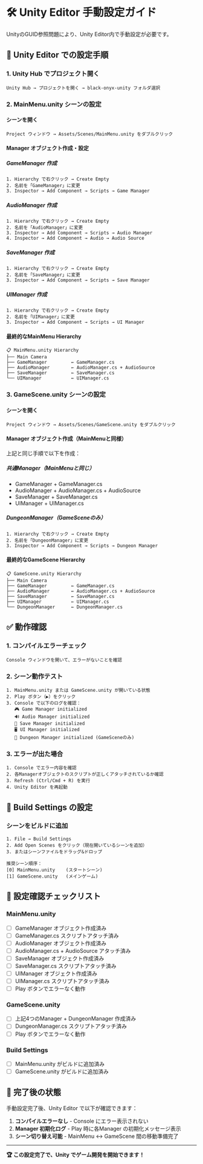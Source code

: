 # 🛠️ Unity Editor 手動設定ガイド

UnityのGUID参照問題により、Unity Editor内で手動設定が必要です。

## 🚀 Unity Editor での設定手順

### 1. Unity Hub でプロジェクト開く
```
Unity Hub → プロジェクトを開く → black-onyx-unity フォルダ選択
```

### 2. MainMenu.unity シーンの設定

#### シーンを開く
```
Project ウィンドウ → Assets/Scenes/MainMenu.unity をダブルクリック
```

#### Manager オブジェクト作成・設定

##### GameManager 作成
```
1. Hierarchy で右クリック → Create Empty
2. 名前を「GameManager」に変更
3. Inspector → Add Component → Scripts → Game Manager
```

##### AudioManager 作成
```
1. Hierarchy で右クリック → Create Empty
2. 名前を「AudioManager」に変更
3. Inspector → Add Component → Scripts → Audio Manager
4. Inspector → Add Component → Audio → Audio Source
```

##### SaveManager 作成
```
1. Hierarchy で右クリック → Create Empty
2. 名前を「SaveManager」に変更
3. Inspector → Add Component → Scripts → Save Manager
```

##### UIManager 作成
```
1. Hierarchy で右クリック → Create Empty
2. 名前を「UIManager」に変更
3. Inspector → Add Component → Scripts → UI Manager
```

#### 最終的なMainMenu Hierarchy
```
📋 MainMenu.unity Hierarchy
├── Main Camera
├── GameManager         ← GameManager.cs
├── AudioManager        ← AudioManager.cs + AudioSource
├── SaveManager         ← SaveManager.cs
└── UIManager           ← UIManager.cs
```

### 3. GameScene.unity シーンの設定

#### シーンを開く
```
Project ウィンドウ → Assets/Scenes/GameScene.unity をダブルクリック
```

#### Manager オブジェクト作成（MainMenuと同様）
上記と同じ手順で以下を作成：

##### 共通Manager（MainMenuと同じ）
- GameManager + GameManager.cs
- AudioManager + AudioManager.cs + AudioSource
- SaveManager + SaveManager.cs
- UIManager + UIManager.cs

##### DungeonManager（GameSceneのみ）
```
1. Hierarchy で右クリック → Create Empty
2. 名前を「DungeonManager」に変更
3. Inspector → Add Component → Scripts → Dungeon Manager
```

#### 最終的なGameScene Hierarchy
```
📋 GameScene.unity Hierarchy
├── Main Camera
├── GameManager         ← GameManager.cs
├── AudioManager        ← AudioManager.cs + AudioSource
├── SaveManager         ← SaveManager.cs
├── UIManager           ← UIManager.cs
└── DungeonManager      ← DungeonManager.cs
```

## ✅ 動作確認

### 1. コンパイルエラーチェック
```
Console ウィンドウを開いて、エラーがないことを確認
```

### 2. シーン動作テスト
```
1. MainMenu.unity または GameScene.unity が開いている状態
2. Play ボタン（▶️）をクリック
3. Console で以下のログを確認：
   🎮 Game Manager initialized
   🔊 Audio Manager initialized
   💾 Save Manager initialized
   🖥️ UI Manager initialized
   🏰 Dungeon Manager initialized (GameSceneのみ)
```

### 3. エラーが出た場合
```
1. Console でエラー内容を確認
2. 各Managerオブジェクトのスクリプトが正しくアタッチされているか確認
3. Refresh (Ctrl/Cmd + R) を実行
4. Unity Editor を再起動
```

## 🔧 Build Settings の設定

### シーンをビルドに追加
```
1. File → Build Settings
2. Add Open Scenes をクリック（現在開いているシーンを追加）
3. またはシーンファイルをドラッグ&ドロップ

推奨シーン順序：
[0] MainMenu.unity    (スタートシーン)
[1] GameScene.unity   (メインゲーム)
```

## 📝 設定確認チェックリスト

### MainMenu.unity
- [ ] GameManager オブジェクト作成済み
- [ ] GameManager.cs スクリプトアタッチ済み
- [ ] AudioManager オブジェクト作成済み
- [ ] AudioManager.cs + AudioSource アタッチ済み
- [ ] SaveManager オブジェクト作成済み
- [ ] SaveManager.cs スクリプトアタッチ済み
- [ ] UIManager オブジェクト作成済み
- [ ] UIManager.cs スクリプトアタッチ済み
- [ ] Play ボタンでエラーなく動作

### GameScene.unity
- [ ] 上記4つのManager + DungeonManager 作成済み
- [ ] DungeonManager.cs スクリプトアタッチ済み
- [ ] Play ボタンでエラーなく動作

### Build Settings
- [ ] MainMenu.unity がビルドに追加済み
- [ ] GameScene.unity がビルドに追加済み

## 🎯 完了後の状態

手動設定完了後、Unity Editor で以下が確認できます：

1. **コンパイルエラーなし** - Console にエラー表示されない
2. **Manager 初期化ログ** - Play 時に各Manager の初期化メッセージ表示
3. **シーン切り替え可能** - MainMenu ↔ GameScene 間の移動準備完了

---

**🏆 この設定完了で、Unity でゲーム開発を開始できます！**